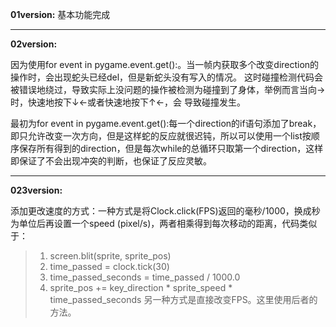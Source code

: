 **01version:** 基本功能完成
***
**02version:**

  因为使用for event in pygame.event.get():。当一帧内获取多个改变direction的操作时，会出现蛇头已经del，但是新蛇头没有写入的情况。
  这时碰撞检测代码会被错误地绕过，导致实际上没问题的操作被检测为碰撞到了身体，举例而言当向→时，快速地按下↓←或者快速地按下↑←，会
  导致碰撞发生。
  
  最初为for event in pygame.event.get():每一个direction的if语句添加了break，即只允许改变一次方向，但是这样蛇的反应就很迟钝，所以可以使用一个list按顺序保存所有得到的direction，但是每次while的总循环只取第一个direction，这样即保证了不会出现冲突的判断，也保证了反应灵敏。
  ***
  **023version:**
  
  添加更改速度的方式：一种方式是将Clock.click(FPS)返回的毫秒/1000，换成秒为单位后再设置一个speed (pixel/s)，两者相乘得到每次移动的距离，代码类似于：
  >
  >  1. screen.blit(sprite, sprite_pos)
  >  2. time_passed = clock.tick(30)
  >  3. time_passed_seconds = time_passed / 1000.0
  >  4. sprite_pos += key_direction * sprite_speed * time_passed_seconds
  另一种方式是直接改变FPS。这里使用后者的方法。
